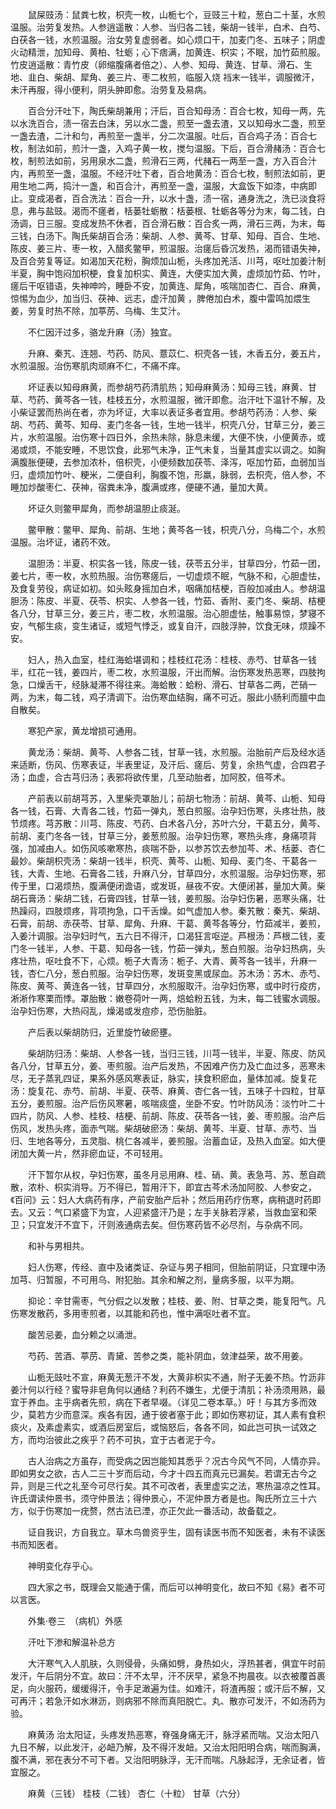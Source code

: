 <!-- { "loadSidebar": true } -->
　　鼠屎豉汤：鼠粪七枚，枳壳一枚，山栀七个，豆豉三十粒，葱白二十茎，水煎温服。治劳复发热。人参逍遥散：人参、当归各二钱，柴胡一钱半，白术、白芍、白茯各一钱，水煎温服。治女劳复虚弱者。如心烦口干，加麦门冬、五味子；阴虚火动精泄，加知母、黄柏、牡蛎；心下痞满，加黄连、枳实；不眠，加竹茹煎服。竹皮逍遥散：青竹皮（卵缩腹痛者倍之）、人参、知母、黄连、甘草、滑石、生地、韭白、柴胡、犀角、姜三片、枣二枚煎，临服入烧 裆末一钱半，调服微汗，未汗再服，得小便利，阴头肿即愈。治劳复及易病。

　　百合分汗吐下，陶氏柴胡兼用；汗后，百合知母汤：百合七枚，知母一两，先以水洗百合，渍一宿去白沫，另以水二盏，煎至一盏去渣，又以知母水二盏，煎至一盏去渣，二汁和匀，再煎至一盏半，分二次温服。吐后，百合鸡子汤：百合七枚，制法如前，煎汁一盏，入鸡子黄一枚，搅匀温服。下后，百合滑赭汤：百合七枚，制煎法如前，另用泉水二盏，煎滑石三两，代赭石一两至一盏，方入百合汁内，再煎至一盏，温服。不经汗吐下者，百合地黄汤：百合七枚，制煎法如前，更用生地二两，捣汁一盏，和百合汁，再煎至一盏，温服，大盒饭下如漆，中病即止。变成渴者，百合洗法：百合一升，以水十盏，渍一宿，通身洗之，洗已淡食将息，弗与盐豉。渴而不瘥者，栝蒌牡蛎散：栝蒌根、牡蛎各等分为末，每二钱，白汤调，日三服。变成发热不休者，百合滑石散：百合炙一两，滑石三两，为末，每三钱，白汤下。陶氏柴胡百合汤：柴胡、人参、黄芩、甘草、知母、百合、生地、陈皮、姜三片、枣一枚，入醋炙鳖甲，煎温服。治瘥后昏沉发热，渴而错语失神，及百合劳复等证。如渴加天花粉，胸烦加山栀，头疼加羌活、川芎，呕吐加姜汁制半夏，胸中饱闷加枳梗，食复加枳实、黄连，大便实加大黄，虚烦加竹茹、竹叶，瘥后干呕错语，失神呻吟，睡卧不安，加黄连、犀角，咳喘加杏仁、百合、麻黄，惊惕为血少，加当归、茯神、远志，虚汗加黄 ，脾倦加白术，腹中雷鸣加煨生姜，劳复时热不除，加葶苈、乌梅、生艾汁。

　　不仁因汗过多，骆龙升麻（汤）独宜。

　　升麻、秦艽、连翘、芍药、防风、薏苡仁、枳壳各一钱，木香五分，姜五片，水煎温服。治伤寒肌肉顽麻不仁，不痛不痒。

　　坏证表以知母麻黄，而参胡芍药清肌热；知母麻黄汤：知母三钱，麻黄、甘草、芍药、黄芩各一钱，桂枝五分，水煎温服，微汗即愈。治汗吐下温针不解，及小柴证罢而热尚在者，亦为坏证，大率以表证多者宜用。参胡芍药汤：人参、柴胡、芍药、黄芩、知母、麦门冬各一钱，生地一钱半，枳壳八分，甘草三分，姜三片，水煎温服。治伤寒十四日外，余热未除，脉息未缓，大便不快，小便黄赤，或渴或烦，不能安睡，不思饮食，此邪气未净，正气未复，当量其虚实以调之。如胸满腹胀便硬，去参加浓朴，倍枳壳，小便频数加茯苓、泽泻，呕加竹茹，血弱加当归，虚烦加竹叶、粳米，二便自利，胸腹不饱，形羸，脉弱，去枳壳，倍人参，不睡加炒酸枣仁、茯神，宿粪未净，腹满或疼，便硬不通，量加大黄。

　　坏证久则鳖甲犀角，而参胡温胆止痰涎。

　　鳖甲散：鳖甲、犀角、前胡、生地；黄芩各一钱，枳壳八分，乌梅二个，水煎温服。治坏证，诸药不效。

　　温胆汤：半夏、枳实各一钱，陈皮一钱，茯苓五分半，甘草四分，竹茹一团，姜七片，枣一枚，水煎热服。治伤寒瘥后，一切虚烦不眠，气脉不和，心胆虚怯，及食复劳役，病证如初。如头眩身摇加白术，咽痛加桔梗，百般加减由人。参胡温胆汤：陈皮、半夏、茯苓、枳实、人参各一钱，竹茹、香附、麦门冬、柴胡、桔梗各八分，甘草三分，姜三片，枣二枚，水煎温服。治心胆虚怯，触事易惊，梦寝不安，气郁生痰，变生诸证，或短气悸乏，或复自汗，四肢浮肿，饮食无味，烦躁不安。

　　妇人，热入血室，桂红海蛤堪调和；桂枝红花汤：桂枝、赤芍、甘草各一钱半，红花一钱，姜四片，枣二枚，水煎温服，汗出而解。治伤寒发热恶寒，四肢拘急，口燥舌干，经脉凝滞不得往来。海蛤散：蛤粉、滑石、甘草各二两，芒硝一两，为末，每二钱，鸡子清调下。治伤寒血结胸，痛不可近。服此小肠利而膻中血自散矣。

　　寒犯产家，黄龙增损可通用。

　　黄龙汤：柴胡、黄芩、人参各二钱，甘草一钱，水煎服。治胎前产后及经水适来适断，伤风、伤寒表证，半表里证，及汗后、瘥后、劳复，余热气虚，合四君子汤；血虚，合古芎归汤；表邪将欲传里，几至动胎者，加阿胶，倍芩术。

　　产前表以前胡芎苏，入里柴壳罩胎儿；前胡七物汤：前胡、黄芩、山栀、知母各一钱，石膏、大青各二钱，竹茹一弹丸，葱白煎服。治孕妇伤寒，头疼壮热，肢节烦疼。芎苏散：川芎、陈皮、芍药、白术各八分，苏叶六分，干葛五分，黄芩、前胡、麦门冬各一钱，甘草三分，姜葱煎服。治孕妇伤寒，寒热头疼，身痛项背强，加减由人。如伤风咳嗽寒热，痰喘不卧，以参苏饮去参加芩、术、栝蒌、杏仁最妙。柴胡枳壳汤：柴胡一钱半，枳壳、黄芩、山栀、知母、麦门冬、干葛各一钱，大青、生地、石膏各二钱，升麻八分，甘草四分，水煎温服。治孕妇伤寒，邪传于里，口渴烦热，腹满便闭谵语，或发斑，昼夜不安。大便闭甚，量加大黄。柴胡石膏汤：柴胡二钱，石膏四钱，甘草一钱，姜煎服。治孕妇伤暑，恶寒头痛，壮热躁闷，四肢烦疼，背项拘急，口干舌燥。如气虚加人参。秦艽散：秦艽、柴胡、石膏，前胡、赤茯苓、甘草、犀角、升麻、干葛、黄芩各等分，竹茹减半，姜煎，入姜汁调服。治孕妇时气，五六日不得汗，口渴狂言呕逆。芦根汤：芦根二钱，麦门冬一钱半，人参、干葛、知母各一钱，竹茹一弹丸，葱白煎服。治孕妇热病，头疼壮热，呕吐食不下，心烦。栀子大青汤：栀子、大青、黄芩各一钱半，升麻一钱，杏仁八分，葱白煎服。治孕妇伤寒，发斑变黑或尿血。苏木汤：苏木、赤芍、陈皮、黄芩、黄连各一钱，甘草四分，水煎服取汗。治孕妇伤寒，或中时行疫疠，淅淅作寒栗而悸。罩胎散：嫩卷荷叶一两，焙蛤粉五钱，为末，每二钱蜜水调服。治孕妇伤寒，大热闷乱，燥渴或发痘疹，恐伤胎脏。

　　产后表以柴胡防归，近里旋竹破瘀壅。

　　柴胡防归汤：柴胡、人参各一钱，当归三钱，川芎一钱半，半夏、陈皮、防风各八分，甘草五分，姜、枣煎服。治产后发热，不因难产伤力及亡血过多，恶寒未尽，无子蒸乳四证，果系外感风寒表证，脉实，挟食积瘀血，量体加减。旋复花汤：旋复花、赤芍、前胡、半夏、茯苓、麻黄、杏仁各一钱，五味子十四粒，甘草五分，姜煎服。治产后伤风寒暑，咳喘痰盛，坐卧不安。竹叶防风汤：淡竹叶二十四片，防风、人参、桂枝、桔梗、前胡、陈皮、茯苓各一钱，姜、枣煎服。治产后伤风，发热头疼，面赤气喘。柴胡破瘀汤：柴胡、黄芩、半夏、甘草、赤芍、当归、生地各等分，五灵脂、桃仁各减半，姜煎服。治蓄血证，及热入血室。如大便闭加大黄一片，然非瘀血证，不可轻用。

　　汗下暂尔从权，孕妇伤寒，虽冬月忌用麻、桂、硝、黄。表急芎、苏、葱自疏散，浓朴、枳实消导。万不得已，暂用汗下，即宜古芩术汤加阿胶、人参安之，《百问》云：妇人大病药有序，产前安胎产后补；然后用药疗伤寒，病稍退时药即去。又云：气口紧盛下为宜，人迎紧盛汗乃是；左手关脉若浮紧，当救血室和荣卫；只宜发汗不宜下，汗则液通病去矣。但伤寒药皆不必尽剂，与杂病不同。

　　和补与男相共。

　　妇人伤寒，传经、直中及诸类证、杂证与男子相同，但胎前阴证，只宜理中汤加芎、归暂服，不可用乌、附犯胎。其余和解之剂，量病多服，以平为期。

　　抑论：辛甘需枣，气分假之以发散；桂枝、姜、附、甘草之类，能复阳气。凡伤寒发散药，多用枣煎者，以其能和药也，惟中满呕吐者不宜。

　　酸苦忌姜，血分赖之以涌泄。

　　芍药、苦酒、葶苈、青黛、苦参之类，能补阴血，敛津益荣，故不用姜。

　　山栀无豉吐不宣，麻黄无葱汗不发，大黄非枳实不通，附子无姜不热。竹沥非姜汁何以行经？蜜导非皂角何以通结？利药不嫌生，尤便于清肌；补汤须用熟，最宜于养血。主乎病者先煎，病在下者早啜。（详见二卷本草。）吁！与其方多而效少，莫若方少而意深。疾各有因，通于彼者塞于此；即如伤寒初证，其人素有食积痰火，及素虚素实，或酒后房室后，或恼怒后，各各不同，如此岂可执一试效之方，而均治彼此之疾乎？药不可执，宜于古者泥于今。

　　古人治病之方虽存，而受病之因岂能知其悉乎？况古今风气不同，人情亦异。即如男女之欲，古人二三十岁而后动，今才十四五而真元已漏矣。若谓无古今之异，则是三代之礼至今可尽行矣。其不可改者，表里虚实之法，寒热温凉之性耳。许氏谓读仲景书，须守仲景法；得仲景心，不泥仲景方者是也。陶氏所立三十六方，似于伤寒加一疣赘，然古法已湮，亦正欠此一番活动，故备载之。

　　证自我识，方自我立。草木鸟兽资乎生，固有读医书而不知医者，未有不读医书而知医者。

　　神明变化存乎心。

　　四大家之书，既理会又能通于儒，而后可以神明变化，故曰不知《易》者不可以言医。

　　外集·卷三　（病机）外感

　　汗吐下渗和解温补总方

　　大汗寒气入人肌肤，久则侵骨，头痛如劈，身热如火，浮热甚者，俱宜午时前发汗，午后阴分不宜。故曰：汗不太早，汗不厌早，紧急不拘晨夜。以衣被覆首裹足，向火服药，缓缓得汗，令手足澉遍为佳。如难汗，将渣再服；或汗后不解，又可再汗；若急汗如水淋沥，则病邪不除而真阳脱亡。丸、散亦可发汗，不如汤药为验。

　　麻黄汤 治太阳证，头疼发热恶寒，脊强身痛无汗，脉浮紧而喘。又治太阳八九日不解，以此发汗，必衄乃解，及不得汗发衄。又治太阳阳明合病，喘而胸满，腹不满，邪在表分不可下者。又治阳明脉浮，无汗而喘。凡脉起浮，无余证者，皆宜服之。

　　麻黄（三钱） 桂枝（二钱） 杏仁（十粒） 甘草（六分）

